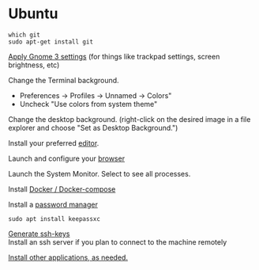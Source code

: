 # Ubuntu

```
which git
sudo apt-get install git
```

[Apply Gnome 3 settings](window-managers/gnome3.md) (for things like trackpad settings, screen brightness, etc)

Change the Terminal background.   
  - Preferences -> Profiles -> Unnamed -> Colors"  
  - Uncheck "Use colors from system theme"  

Change the desktop background. (right-click on the desired image in a file explorer and choose "Set as Desktop Background.")


Install your preferred [editor](../editors/).

Launch and configure your [browser](../browsers.md)

Launch the System Monitor. Select to see all processes. 


Install [Docker / Docker-compose](../virtualization/docker.md)

Install a [password manager](../password-manager.md)

    sudo apt install keepassxc

[Generate ssh-keys](../terminal/ssh.md)  
Install an ssh server if you plan to connect to the machine remotely


[Install other applications, as needed.](../applications.md)

